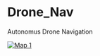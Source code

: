 # Drone_Nav
Autonomus Drone Navigation


[![Map 1](https://img.youtube.com/vi/kwlQMkqwNRk/0.jpg)](https://youtu.be/kwlQMkqwNRk0 "Map 1")
